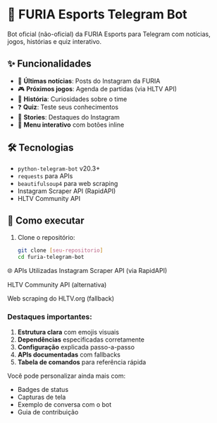 # 🐍 FURIA Esports Telegram Bot

Bot oficial (não-oficial) da FURIA Esports para Telegram com notícias, jogos, histórias e quiz interativo.

## ✨ Funcionalidades

- 📰 **Últimas notícias**: Posts do Instagram da FURIA
- 🎮 **Próximos jogos**: Agenda de partidas (via HLTV API)
- 📖 **História**: Curiosidades sobre o time
- ❓ **Quiz**: Teste seus conhecimentos
- 📸 **Stories**: Destaques do Instagram
- 🎯 **Menu interativo** com botões inline

## 🛠 Tecnologias

- `python-telegram-bot` v20.3+
- `requests` para APIs
- `beautifulsoup4` para web scraping
- Instagram Scraper API (RapidAPI)
- HLTV Community API

## 🚀 Como executar

1. Clone o repositório:
   ```bash
   git clone [seu-repositorio]
   cd furia-telegram-bot

🌐 APIs Utilizadas
Instagram Scraper API (via RapidAPI)

HLTV Community API (alternativa)

Web scraping do HLTV.org (fallback)


### Destaques importantes:

1. **Estrutura clara** com emojis visuais
2. **Dependências** especificadas corretamente
3. **Configuração** explicada passo-a-passo
4. **APIs documentadas** com fallbacks
5. **Tabela de comandos** para referência rápida

Você pode personalizar ainda mais com:
- Badges de status
- Capturas de tela
- Exemplo de conversa com o bot
- Guia de contribuição
